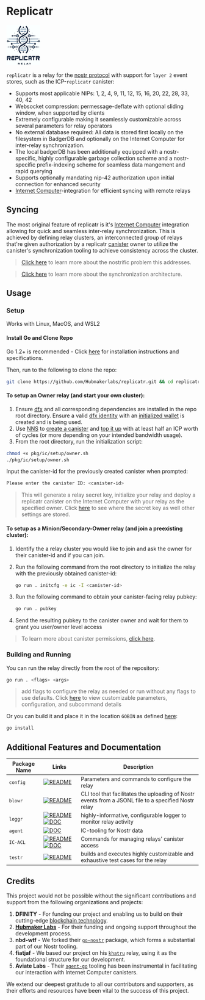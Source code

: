 # Replicatr

![logo](doc/logo.png)

`replicatr` is a relay for the [nostr protocol](https://github.com/nostr-protocol/nostr) with support for `layer 2` event stores, such as the ICP-`replicatr` canister:

* Supports most applicable NIPs: 1, 2, 4, 9, 11, 12, 15, 16, 20, 22, 28, 33, 40, 42
* Websocket compression: permessage-deflate with optional sliding window, when supported by clients
* Extremely configurable making it seamlessly customizable across several parameters for relay operators
* No external database required: All data is stored first locally on the filesystem in BadgerDB and optionally on the
  Internet Computer for inter-relay synchronization.
* The local badgerDB has been additionally equipped with a nostr-specific, highly configurable garbage collection scheme and a
  nostr-specific prefix-indexing scheme for seamless data mangement and rapid querying
* Supports optionally mandating nip-42 authorization upon initial connection for enhanced security
* [Internet Computer](https://internetcomputer.org/docs/current/home)-integration for efficient syncing with remote
  relays

## Syncing

The most original feature of replicatr is it's  [Internet Computer](https://internetcomputer.org/docs/current/home)
integration allowing for quick and seamless inter-relay synchronization. This is achieved by defining relay clusters, an
interconnected group of relays that're given authorization by a replicatr [canister](https://internetcomputer.org/docs/current/concepts/canisters-code) owner to utilize the canister's
synchronization tooling to achieve consistency across the cluster.

> [Click here](doc/problem.md) to learn more about the nostrific problem this addresses.

> [Click here](doc/arch.md) to learn more about the synchronization architecture.

## Usage

### Setup

Works with Linux, MacOS, and WSL2

#### Install Go and Clone Repo

Go 1.2+ is recommended - Click [here](doc/golang.md) for installation instructions and specifications.

Then, run to the following to clone the repo:

```bash
git clone https://github.com/Hubmakerlabs/replicatr.git && cd replicatr
```


#### To setup an Owner relay (and start your own cluster):


1. Ensure [dfx](https://internetcomputer.org/docs/current/developer-docs/getting-started/install/) and all corresponding dependencies are installed in the
   repo root directory. Ensure a valid [dfx identity](https://internetcomputer.org/docs/current/developer-docs/developer-tools/cli-tools/cli-reference/dfx-identity) with an [initialized wallet](https://internetcomputer.org/docs/current/developer-docs/developer-tools/cli-tools/cli-reference/dfx-quickstart) is created and is being used.
2. Use [NNS](https://nns.ic0.app/) to [create a canister](https://internetcomputer.org/docs/current/developer-docs/daos/nns/nns-app-quickstart) and [top it up](https://internetcomputer.org/docs/current/developer-docs/smart-contracts/topping-up/topping-up-canister) with at least half an ICP worth of cycles (or more depending on your intended bandwidth usage).
3. From the root directory, run the initialization script:

```bash
chmod +x pkg/ic/setup/owner.sh
./pkg/ic/setup/owner.sh
```
Input the canister-id for the previously created canister when prompted:

```bash
Please enter the canister ID: <canister-id>
```

> This will generate a relay secret key, initialize your relay and deploy a replicatr canister on the Internet Computer with your relay as the
> specified owner. Click [here](pkg/config/base/README.md) to see where the secret key as well other settings are stored.

#### To setup as a Minion/Secondary-Owner  relay (and join a preexisting cluster):

1. Identify the a relay cluster you would like to join and ask the owner for their canister-id and if you can join.
2. Run the following command from the root directory to initialize the relay with the previously obtained canister-id:

   ```bash
   go run . initcfg -e ic -I <canister-id> 
   ```
   
3. Run the following command to obtain your canister-facing relay pubkey:
   ```bash
   go run . pubkey
   ```
   
4. Send the resulting pubkey to the canister owner and wait for them to grant you user/owner level access

> To learn more about canister permissions, [click here](doc/canister.md).

### Building and Running

You can run the relay directly from the root of the repository:

```bash
go run . <flags> <args>
```
> add flags to configure the relay as needed or run without any flags to use defaults. Click [here](pkg/config/base/README.md) to view customizable parameters, configuration, and subcommand details

Or you can build it and place it in the location `GOBIN` as defined [here](doc/golang.md):

```bash
go install
```


## Additional Features and Documentation

|Package Name|Links |Description|
|-----------------|-------|-----|
|`config`|[![README](https://img.shields.io/badge/-README-green)](pkg/config/base/README.md)|Parameters and commands to configure the relay|
|`blowr`|[![README](https://img.shields.io/badge/-README-green)](cmd/blower/README.md)|CLI tool that facilitates the uploading of Nostr events from a JSONL file to a specified Nostr relay|
|`loggr`|[![README](https://img.shields.io/badge/-README-green)](doc/logger.md) [![DOC](https://img.shields.io/badge/-DOC-blue)](https://pkg.go.dev/mleku.dev/git/slog@v1.0.16)|highly-informative, configurable logger to monitor relay activity|
|`agent`| [![DOC](https://img.shields.io/badge/-DOC-blue)](https://pkg.go.dev/github.com/Hubmakerlabs/replicatr/pkg/ic/agent)|IC-tooling for Nostr data|
|`IC-ACL`|[![README](https://img.shields.io/badge/-README-green)](doc/canister.md) [![DOC](https://img.shields.io/badge/-DOC-blue)](https://pkg.go.dev/github.com/Hubmakerlabs/replicatr/pkg/ic/agent)|Commands for managing relays' canister access|
|`testr`|[![README](https://img.shields.io/badge/-README-green)](cmd/testr/README.md)|builds and executes highly customizable and exhaustive test cases for the relay|




## Credits

This project would not be possible without the significant contributions and support from the following organizations and projects:

1. **DFINITY** - For funding our project and enabling us to build on their cutting-edge [blockchain technology](https://internetcomputer.org/docs/current/home).
2. **[Hubmaker Labs](https://github.com/Hubmakerlabs)** - For their funding and ongoing support throughout the development process.
3. **nbd-wtf** - We forked their [`go-nostr`](https://github.com/nbd-wtf/go-nostr) package, which forms a substantial part of our Nostr tooling.
4. **fiatjaf** - We based our project on his [`khatru`](https://github.com/fiatjaf/khatru) relay, using it as the foundational structure for our development.
5. **Aviate Labs** - Their [`agent-go`](https://github.com/aviate-labs/agent-go) tooling has been instrumental in facilitating our interaction with Internet Computer canisters.

We extend our deepest gratitude to all our contributors and supporters, as their efforts and resources have been vital to the success of this project.




